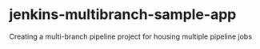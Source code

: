 # jenkins-multibranch-sample-app
Creating a multi-branch pipeline project for housing multiple pipeline jobs
